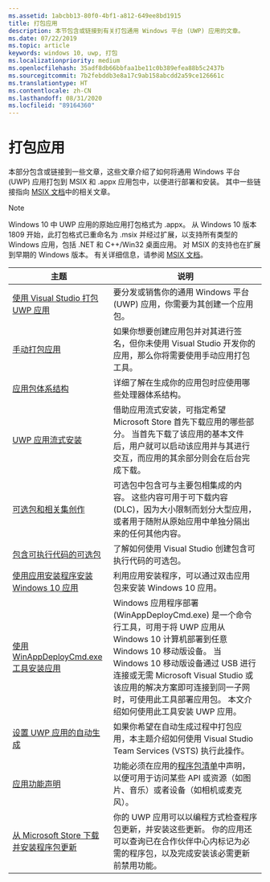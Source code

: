 ```yaml
---
ms.assetid: 1abcbb13-80f0-4bf1-a812-649ee8bd1915
title: 打包应用
description: 本节包含或链接到有关打包通用 Windows 平台 (UWP) 应用的文章。
ms.date: 07/22/2019
ms.topic: article
keywords: windows 10, uwp, 打包
ms.localizationpriority: medium
ms.openlocfilehash: 35adf8db66bbfaa1be11c0b389efea88b5c2437b
ms.sourcegitcommit: 7b2febddb3e8a17c9ab158abcdd2a59ce126661c
ms.translationtype: HT
ms.contentlocale: zh-CN
ms.lasthandoff: 08/31/2020
ms.locfileid: "89164360"
---
```

# <a name="packaging-apps"></a>打包应用

本部分包含或链接到一些文章，这些文章介绍了如何将通用 Windows 平台 (UWP) 应用打包到 MSIX 和 .appx 应用包中，以便进行部署和安装。 其中一些链接指向 [MSIX 文档](/windows/msix/)中的相关文章。

> [!NOTE]
> Windows 10 中 UWP 应用的原始应用打包格式为 .appx。 从 Windows 10 版本 1809 开始，此打包格式已重命名为 .msix 并经过扩展，以支持所有类型的 Windows 应用，包括 .NET 和 C++/Win32 桌面应用。 对 MSIX 的支持也在扩展到早期的 Windows 版本。 有关详细信息，请参阅 [MSIX 文档](/windows/msix/)。

| 主题 | 说明 |
|-------|-------------|
| [使用 Visual Studio 打包 UWP 应用](/windows/msix/package/packaging-uwp-apps) | 要分发或销售你的通用 Windows 平台 (UWP) 应用，你需要为其创建一个应用包。 |
| [手动打包应用](/windows/msix/package/manual-packaging-root) | 如果你想要创建应用包并对其进行签名，但你未使用 Visual Studio 开发你的应用，那么你将需要使用手动应用打包工具。 |
| [应用包体系结构](/windows/msix/package/device-architecture) | 详细了解在生成你的应用包时应使用哪些处理器体系结构。 |
| [UWP 应用流式安装](/windows/msix/package/streaming-install) | 借助应用流式安装，可指定希望 Microsoft Store 首先下载应用的哪些部分。 当首先下载了该应用的基本文件后，用户就可以启动该应用并与其进行交互，而应用的其余部分则会在后台完成下载。 |
| [可选包和相关集创作](/windows/msix/package/optional-packages) | 可选包中包含可与主要包相集成的内容。 这些内容可用于可下载内容 (DLC)，因为大小限制而划分大型应用，或者用于随附从原始应用中单独分隔出来的任何其他内容。 |
| [包含可执行代码的可选包](/windows/msix/package/optional-packages-with-executable-code) | 了解如何使用 Visual Studio 创建包含可执行代码的可选包。 |
| [使用应用安装程序安装 Windows 10 应用](/windows/msix/app-installer/app-installer-root) | 利用应用安装程序，可以通过双击应用包来安装 Windows 10 应用。 |
| [使用 WinAppDeployCmd.exe 工具安装应用](install-universal-windows-apps-with-the-winappdeploycmd-tool.md) | Windows 应用程序部署 (WinAppDeployCmd.exe) 是一个命令行工具，可用于将 UWP 应用从 Windows 10 计算机部署到任意 Windows 10 移动版设备。 当 Windows 10 移动版设备通过 USB 进行连接或无需 Microsoft Visual Studio 或该应用的解决方案即可连接到同一子网时，可使用此工具部署应用包。 本文介绍如何使用此工具安装 UWP 应用。 |
| [设置 UWP 应用的自动生成](auto-build-package-uwp-apps.md) | 如果你希望在自动生成过程中打包应用，本主题介绍如何使用 Visual Studio Team Services (VSTS) 执行此操作。 |
| [应用功能声明](app-capability-declarations.md) | 功能必须在应用的[程序包清单](/uwp/schemas/appxpackage/appx-package-manifest)中声明，以便可用于访问某些 API 或资源（如图片、音乐）或者设备（如相机或麦克风）。 |
| [从 Microsoft Store 下载并安装程序包更新](self-install-package-updates.md) | 你的 UWP 应用可以以编程方式检查程序包更新，并安装这些更新。 你的应用还可以查询已在合作伙伴中心内标记为必需的程序包，以及完成安装该必需更新前禁用功能。  |